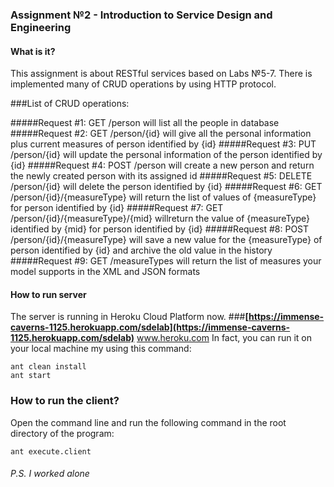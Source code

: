 ### Assignment №2 - Introduction to Service Design and Engineering

#### What is it? ####

This assignment is about RESTful services based on Labs №5-7. There is implemented many of CRUD operations by using HTTP protocol. 

###List of CRUD operations:

#####Request #1: GET /person will list all the people in database
#####Request #2: GET /person/{id} will give all the personal information plus current measures of person identified by {id}
#####Request #3: PUT /person/{id} will update the personal information of the person identified by {id}
#####Request #4: POST /person will create a new person and return the newly created person with its assigned id
#####Request #5: DELETE /person/{id} will delete the person identified by {id}
#####Request #6: GET /person/{id}/{measureType} will return the list of values of {measureType} for person identified by {id}
#####Request #7: GET /person/{id}/{measureType}/{mid} willreturn the value of {measureType} identified by {mid} for person identified by {id}
#####Request #8: POST /person/{id}/{measureType} will save a new value for the {measureType} of person identified by {id} and archive the old value in the history
#####Request #9: GET /measureTypes will return the list of measures your model supports in the XML and JSON formats

#### How to run server ####
The server is running in Heroku Cloud Platform now. 
###**[https://immense-caverns-1125.herokuapp.com/sdelab](https://immense-caverns-1125.herokuapp.com/sdelab)**
www.heroku.com
In fact, you can run it on your local machine my using this command:

	ant clean install
	ant start


### How to run the client?
Open the command line and run the following command in the root directory of the program:

	ant execute.client


###### P.S. I worked alone
